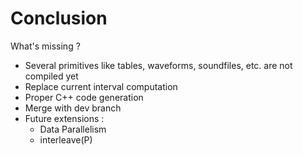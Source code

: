 # Conclusion

What's missing ?

- Several primitives like tables, waveforms, soundfiles, etc. are not compiled yet
- Replace current interval computation
- Proper C++ code generation
- Merge with dev branch
- Future extensions :
  - Data Parallelism
  - interleave(P)